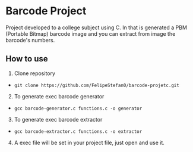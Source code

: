 # Barcode Project

Project developed to a college subject using C. In that is generated a PBM (Portable Bitmap) barcode image and you can extract from image the barcode's numbers.

## How to use
1. Clone repository
- `git clone https://github.com/FelipeStefan0/barcode-projetc.git`

2. To generate exec barcode generator
- `gcc barcode-generator.c functions.c -o generator`

3. To generate exec barcode extractor
- `gcc barcode-extractor.c functions.c -o extractor`

4. A exec file will be set in your project file, just open and use it.